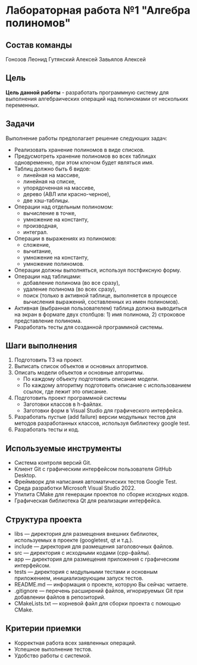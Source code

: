 # Лабораторная работа №1 "Алгебра полиномов"

## Состав команды

Гонозов Леонид
Гутянский Алексей
Завьялов Алексей

## Цель 

__Цель данной работы__ - разработать программную систему для выполнения алгебраических операций
над полиномами от нескольких переменных.

## Задачи

Выполнение работы предполагает решение следующих задач:
  * Реализовать хранение полиномов в виде списков.
  * Предусмотреть хранение полиномов во всех таблицах одновременно, при этом ключом будет являться имя.
  * Таблиц должно быть 6 видов:
    * линейная на массиве,
    * линейная на списке,
    * упорядоченная на массиве, 
    * дерево (АВЛ или красно-черное),
    * две хэш-таблицы.
  * Операции над отдельным полиномом: 	
    * вычисление в точке,
    * умножение на константу, 
    * производная, 
    * интеграл.
  * Операции в выражениях из полиномов:
    * сложение,
    * вычитание,
    * умножение на константу,
    * умножение полиномов.
  * Операции должны выполняться, используя постфиксную форму.
  * Операции над таблицами: 
    * добавление полинома (во все сразу),
    * удаление полинома (во всех сразу),
    * поиск (только в активной таблице, выполняется в процессе вычисления выражений, составленных из имен полиномов).
  * Активная (выбранная пользователем) таблица должна выводиться на экран в формате двух столбцов: 1) имя полинома, 2) строковое представление полинома.
  * Разработать тесты для созданной программной системы.

## Шаги выполнения
  1. Подготовить ТЗ на проект.
  2. Выписать список объектов и основных алгоритмов.
  3. Описать модели объектов и основные алгоритмы.		
     * По каждому объекту подготовить описание модели.
     * По каждому алгоритму подготовить описание с использованием ссылок, где лежит это описание.
  4. Подготовить проект программной системы	
     * Заготовки классов в h-файлах.
     * Заготовки форм в Visual Studio для графического интерфейса.
  5. Разработать пустые (add failure) версии модульных тестов для методов разработанных классов, используя библиотеку google test.
  6. Разработать тесты и код.

## Используемые инструменты
  * Система контроля версий Git.
  * Клиент Git с графическим интерфейсом пользователя GitHub Desktop.
  * Фреймворк для написания автоматических тестов Google Test.
  * Среда разработки Microsoft Visual Studio 2022.
  * Утилита CMake для генерации проектов по сборке исходных кодов.
  * Графическая библиотека Qt для реализации интерфейса.

## Структура проекта
  * libs — директория для размещения внешних библиотек, используемых в проекте (googletest, qt и т.д.).
  * include — директория для размещения заголовочных файлов.
  * src — директория с исходными кодами (cpp-файлы).
  * app — директория для размещения приложения с графическим интерфейсом.
  * tests — директория с модульными тестами и основным приложением, инициализирующим запуск тестов.
  * README.md — информация о проекте, которую Вы сейчас читаете.
  * .gitignore — перечень расширений файлов, игнорируемых Git при добавлении файлов в репозиторий.
  * CMakeLists.txt — корневой файл для сборки проекта с помощью CMake.

## Критерии приемки
  * Корректная работа всех заявленных операций.
  * Успешное выполнение тестов.
  * Удобство работы с системой.
